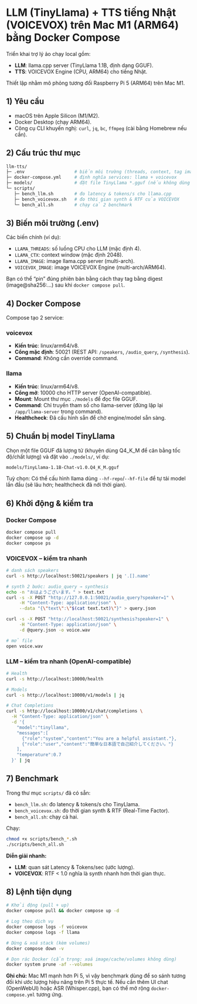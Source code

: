 # LLM (TinyLlama) + TTS tiếng Nhật (VOICEVOX) trên Mac M1 (ARM64) bằng Docker Compose

Triển khai trợ lý ảo chạy local gồm:

- **LLM**: llama.cpp server (TinyLlama 1.1B, định dạng GGUF).
- **TTS**: VOICEVOX Engine (CPU, ARM64) cho tiếng Nhật.

Thiết lập nhằm mô phỏng tương đối Raspberry Pi 5 (ARM64) trên Mac M1.

## 1) Yêu cầu

- macOS trên Apple Silicon (M1/M2).
- Docker Desktop (chạy ARM64).
- Công cụ CLI khuyến nghị: `curl`, `jq`, `bc`, `ffmpeg` (cài bằng Homebrew nếu cần).

## 2) Cấu trúc thư mục

```bash
llm-tts/
├─ .env                   # biến môi trường (threads, context, tag image…)
├─ docker-compose.yml     # định nghĩa services: llama + voicevox
├─ models/                # đặt file TinyLlama *.gguf (nếu không dùng --hf-*)
└─ scripts/
   ├─ bench_llm.sh        # đo latency & tokens/s cho llama.cpp
   ├─ bench_voicevox.sh   # đo thời gian synth & RTF của VOICEVOX
   └─ bench_all.sh        # chạy cả 2 benchmark
```


## 3) Biến môi trường (.env)

Các biến chính (ví dụ):

- `LLAMA_THREADS`: số luồng CPU cho LLM (mặc định 4).
- `LLAMA_CTX`: context window (mặc định 2048).
- `LLAMA_IMAGE`: image llama.cpp server (multi-arch).
- `VOICEVOX_IMAGE`: image VOICEVOX Engine (multi-arch/ARM64).

Bạn có thể “pin” đúng phiên bản bằng cách thay tag bằng digest (image@sha256:...) sau khi `docker compose pull`.

## 4) Docker Compose

Compose tạo 2 service:

### voicevox

- **Kiến trúc**: linux/arm64/v8.
- **Cổng mặc định**: 50021 (REST API: `/speakers`, `/audio_query`, `/synthesis`).
- **Command**: Không cần override command.

### llama

- **Kiến trúc**: linux/arm64/v8.
- **Cổng mở**: 10000 cho HTTP server (OpenAI-compatible).
- **Mount**: Mount thư mục `./models` để đọc file GGUF.
- **Command**: Chỉ truyền tham số cho llama-server (đừng lặp lại `/app/llama-server` trong command).
- **Healthcheck**: Đã cấu hình sẵn để chờ engine/model sẵn sàng.

## 5) Chuẩn bị model TinyLlama

Chọn một file GGUF đã lượng tử (khuyên dùng Q4_K_M để cân bằng tốc độ/chất lượng) và đặt vào `./models/`, ví dụ:

```bash
models/TinyLlama-1.1B-Chat-v1.0.Q4_K_M.gguf
```

Tuỳ chọn: Có thể cấu hình llama dùng `--hf-repo`/`--hf-file` để tự tải model lần đầu (sẽ lâu hơn; healthcheck đã nới thời gian).

## 6) Khởi động & kiểm tra

### Docker Compose

```bash
docker compose pull
docker compose up -d
docker compose ps
```

### VOICEVOX – kiểm tra nhanh

```bash
# danh sách speakers
curl -s http://localhost:50021/speakers | jq '.[].name'

# synth 2 bước: audio_query → synthesis
echo -n "おはようございます。" > text.txt
curl -s -X POST "http://127.0.0.1:50021/audio_query?speaker=1" \
     -H "Content-Type: application/json" \
     --data "{\"text\":\"$(cat text.txt)\"}" > query.json

curl -s -X POST "http://localhost:50021/synthesis?speaker=1" \
     -H "Content-Type: application/json" \
     -d @query.json -o voice.wav

# mở file
open voice.wav
```

### LLM – kiểm tra nhanh (OpenAI-compatible)

```bash
# Health
curl -s http://localhost:10000/health

# Models
curl -s http://localhost:10000/v1/models | jq

# Chat Completions
curl -s http://localhost:10000/v1/chat/completions \
  -H "Content-Type: application/json" \
  -d '{
    "model":"tinyllama",
    "messages":[
      {"role":"system","content":"You are a helpful assistant."},
      {"role":"user","content":"簡単な日本語で自己紹介してください。"}
    ],
    "temperature":0.7
  }' | jq
```

## 7) Benchmark

Trong thư mục `scripts/` đã có sẵn:

- `bench_llm.sh`: đo latency & tokens/s cho TinyLlama.
- `bench_voicevox.sh`: đo thời gian synth & RTF (Real-Time Factor).
- `bench_all.sh`: chạy cả hai.

Chạy:

```bash
chmod +x scripts/bench_*.sh
./scripts/bench_all.sh
```

**Diễn giải nhanh:**

- **LLM**: quan sát Latency & Tokens/sec (ước lượng).
- **VOICEVOX**: RTF < 1.0 nghĩa là synth nhanh hơn thời gian thực.

## 8) Lệnh tiện dụng

```bash
# Khởi động (pull + up)
docker compose pull && docker compose up -d

# Log theo dịch vụ
docker compose logs -f voicevox
docker compose logs -f llama

# Dừng & xoá stack (kèm volumes)
docker compose down -v

# Dọn rác Docker (cẩn trọng: xoá image/cache/volumes không dùng)
docker system prune -af --volumes
```

**Ghi chú:** Mac M1 mạnh hơn Pi 5, vì vậy benchmark dùng để so sánh tương đối khi ước lượng hiệu năng trên Pi 5 thực tế. Nếu cần thêm UI chat (OpenWebUI) hoặc ASR (Whisper.cpp), bạn có thể mở rộng `docker-compose.yml` tương ứng.
